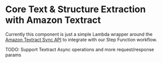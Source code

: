 # Core Text & Structure Extraction with Amazon Textract

Currently this component is just a simple Lambda wrapper around the [Amazon Textract Sync API](https://docs.aws.amazon.com/textract/latest/dg/sync-calling.html) to integrate with our Step Function workflow.

TODO: Support Textract Async operations and more request/response params
